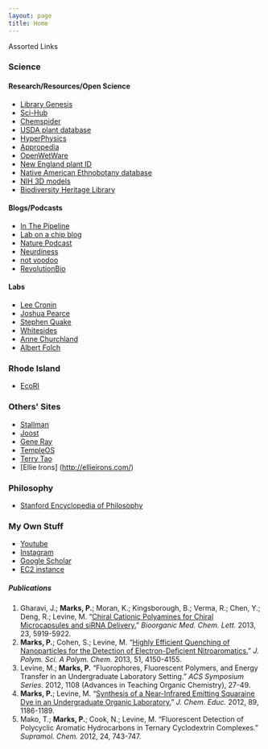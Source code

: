 ```yaml
---
layout: page
title: Home
---
```


Assorted Links

### Science

#### Research/Resources/Open Science

* [Library Genesis](http://gen.lib.rus.ec)
* [Sci-Hub](http://sci-hub.cc/)
* [Chemspider](http://www.chemspider.com/)
* [USDA plant database](http://plants.usda.gov/java/)
* [HyperPhysics](http://hyperphysics.phy-astr.gsu.edu/hbase/hph.html)
* [Appropedia](http://www.appropedia.org/)
* [OpenWetWare](http://openwetware.org/wiki/Main_Page)
* [New England plant ID](https://gobotany.newenglandwild.org/)
* [Native American Ethnobotany database](http://plants.usda.gov/core/profile?symbol=OPHU)
* [NIH 3D models](http://3dprint.nih.gov/)
* [Biodiversity Heritage Library](http://biodivlib.wikispaces.com/About)

#### Blogs/Podcasts

* [In The Pipeline](http://blogs.sciencemag.org/pipeline/)
* [Lab on a chip blog](http://blogs.rsc.org/lc/)
* [Nature Podcast](http://blogs.rsc.org/lc/)
* [Neurdiness](https://neurdiness.wordpress.com/)
* [not voodoo](http://chem.chem.rochester.edu/~nvd/?page=home)
* [RevolutionBio](http://revolutionbio.co/blog-2/)

#### Labs

* [Lee Cronin](http://www.chem.gla.ac.uk/cronin/)
* [Joshua Pearce](http://www.mse.mtu.edu/~pearce/Index.html)
* [Stephen Quake](http://thebigone.stanford.edu/)
* [Whitesides](http://gmwgroup.harvard.edu/)
* [Anne Churchland](http://churchlandlab.labsites.cshl.edu/)
* [Albert Folch](http://albertfolch.wix.com/folchlabintro)


### Rhode Island
* [EcoRI](http://ecori.org)

### Others' Sites

* [Stallman](http://stallman.org)
* [Joost](http://www.joostrekveld.net/?p=1126)
* [Gene Ray](http://timecube.com)
* [TempleOS](http://templeos.org)
* [Terry Tao](https://terrytao.wordpress.com/)
* [Ellie Irons] (http://ellieirons.com/)


### Philosophy

* [Stanford Encyclopedia of Philosophy](http://plato.stanford.edu)

### My Own Stuff
* [Youtube](https://www.youtube.com/user/jhgjkkghjfasd)
* [Instagram](https://www.instagram.com/packmarks/)
* [Google Scholar](https://scholar.google.com/citations?hl=en&user=g2EsJQgAAAAJ&view_op=list_works)
* [EC2 instance](https://ec2-52-33-26-61.us-west-2.compute.amazonaws.com:8888)

##### Publications
1. Gharavi, J.; **Marks, P.**; Moran, K.; Kingsborough, B.; Verma, R.; Chen, Y.; Deng, R.; Levine, M. “[Chiral Cationic Polyamines for Chiral Microcapsules and siRNA Delivery.](http://www.sciencedirect.com/science/article/pii/S0960894X13010238)” *Bioorganic Med. Chem. Lett.* 2013, 23, 5919-5922.
2. **Marks, P.**; Cohen, S.; Levine, M. “[Highly Efficient Quenching of Nanoparticles for the Detection of Electron-​Deficient Nitroaromatics.](http://digitalcommons.uri.edu/cgi/viewcontent.cgi?article=1060&context=chm_facpubs)” *J. Polym. Sci. A Polym. Chem.* 2013, 51, 4150-4155.
3. Levine, M.; **Marks, P.** “Fluorophores, Fluorescent Polymers, and Energy Transfer in an Undergraduate Laboratory Setting.” *ACS Symposium Series*. 2012, 1108 (Advances in Teaching Organic Chemistry), 27-49. 
4. **Marks, P.**; Levine, M. “[Synthesis of a Near-​Infrared Emitting Squaraine Dye in an Undergraduate Organic Laboratory.](https://www.chm.uri.edu/levinegroup/documents/pub2.pdf)” *J. Chem. Educ.* 2012, 89, 1186-1189.
5. Mako, T.; **Marks, P.**; Cook, N.; Levine, M. “Fluorescent Detection of Polycyclic Aromatic Hydrocarbons in Ternary Cyclodextrin Complexes.” *Supramol. Chem.* 2012, 24, 743-747.
